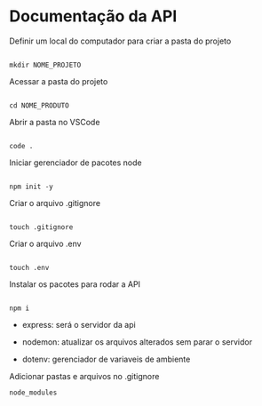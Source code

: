 # Documentação da API

Definir um local do computador para criar a pasta do projeto

```

mkdir NOME_PROJETO

```

Acessar a pasta do projeto

```

cd NOME_PRODUTO

```

Abrir a pasta no VSCode

```

code .

```

Iniciar gerenciador de pacotes node

```

npm init -y

```

Criar o arquivo .gitignore

```

touch .gitignore

```

Criar o arquivo .env

```

touch .env

```

Instalar os pacotes para rodar a API

```

npm i

```

* express: será o servidor da api

 

* nodemon: atualizar os arquivos alterados sem parar o servidor

 

* dotenv: gerenciador de variaveis de ambiente

Adicionar pastas e arquivos no .gitignore
```
node_modules
```